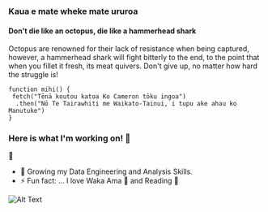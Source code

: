 ### Kaua e mate wheke mate ururoa
#### Don't die like an octopus, die like a hammerhead shark

Octopus are renowned for their lack of resistance when being captured, however, a hammerhead shark will fight bitterly to the end, to the point that when you fillet it fresh, its meat quivers. Don't give up, no matter how hard the struggle is!

```
function mihi() {
 fetch("Tēnā koutou katoa Ko Cameron tōku ingoa")
  .then("Nō Te Tairawhiti me Waikato-Tainui, i tupu ake ahau ko Manutuke")
}
```

### Here is what I'm working on! 👋  
:construction: 
- 🌱 Growing my Data Engineering and Analysis Skills.
- ⚡ Fun fact: ... I love Waka Ama :rowboat: and Reading :notebook_with_decorative_cover:


![Alt Text](https://github-readme-stats.vercel.app/api?username=Nepcam&&show_icons=true&title_color=ffffff&icon_color=bb2acf&text_color=daf7dc&bg_color=151515)


